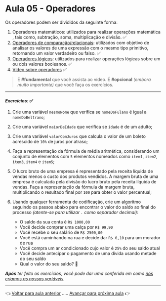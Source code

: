# Aula 05 - Operadores

Os operadores podem ser divididos da seguinte forma:

  1. Operadores matemáticos: utilizados para realizar operações matemática , tais como, subtração, soma, multiplicação e divisão. ✅
  2. [Operadores de comparação/relacionais](https://www.treinaweb.com.br/blog/operadores-de-comparacao-na-programacao#:~:text=Tabela%20de%20operadores%20de%20compara%C3%A7%C3%A3o,seja%20maior%20que%20o%20segundo): utilizados com objetivo de analisar os valores de uma expressão com o mesmo tipo primitivo, retornando um valor verdadeiro ou falso. ✅
  3. [Operadores lógicos](https://ricardo-reis.medium.com/operadores-l%C3%B3gicos-logical-operators-b0687819d1a5): utilizados para realizar operações lógicas sobre um ou dois valores booleanos. ✅
  4. [Vídeo sobre operadores](https://www.youtube.com/watch?v=FDrR18rvvCc) ✅

> É **#fundamental** que você assista ao vídeo. É **#opcional** _(embora muito importante)_ que você faça os exercícios.

---

#### _Exercícios:_ ✅

1) Crie uma variável `mesmoNome` que verifica se `nomeDoFulano` é igual a `nomeDoBeltrano`;

2) Crie uma variável `maiorDeIdade` que verifica se `idade` é de um adulto;

3) Crie uma variável `valorComJuros` que calcula o valor de um boleto acrescido de `10%` de juros por atraso;

4) Faça a representação da fórmula de média aritmética, considerando um conjunto de elementos com `5` elementos nomeados como `item1`, `item2`, `item3`, `item4` e `item5`;

5) O lucro bruto de uma empresa é representado pela receita líquida de vendas menos o custo dos produtos vendidos. A margem bruta de uma empresa é calculada pela divisão do lucro bruto pela receita líquida de vendas. Faça a representação da fórmula da margem bruta, multiplicando o resultado final por `100` para obter o valor percentual;

6) Usando qualquer ferramenta de codificação, crie um algoritmo seguindo os passos abaixo para encontrar o valor do saldo ao final do processo _(atente-se para utilizar `.` como separador decimal)_:
   * O saldo da sua conta é `R$ 1000,00`
   * Você decide comprar uma calça por `R$ 99,90`
   * Você recebe o seu salário de `R$ 2500,00`
   * Você está caminhando na rua e decide dar `R$ 0,10` para um morador de rua
   * Você compra um ar condicionado cujo valor é `25%` do seu saldo atual
   * Você decide antecipar o pagamento de uma dívida usando metade do seu saldo
   * Qual o valor do seu saldo? 🤔

_**Após** ter feito os exercícios, você pode dar uma conferida em como [nós criamos as nossas variáveis](resolucao.md)._

---

👈 [Voltar para aula anterior](../aula04/aula.md) ..... [Avançar para próxima aula](../aula06/aula.md) 👉

